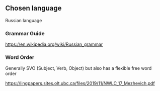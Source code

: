 ## Chosen language

Russian language

### Grammar Guide

https://en.wikipedia.org/wiki/Russian_grammar

### Word Order

Generally SVO (Subject, Verb, Object) but also has a flexible free word order

https://lingpapers.sites.olt.ubc.ca/files/2019/11/NWLC_17_Mezhevich.pdf


